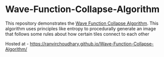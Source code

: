 # Wave-Function-Collapse-Algorithm
This repository demonstrates the <a href="https://en.wikipedia.org/wiki/Wave_function_collapse">Wave Function Collapse Algorithm</a>. This algorithm uses principles like entropy to procedurally generate an image that follows some rules about how certain tiles connect to each other

Hosted at - https://ranvirchoudhary.github.io/Wave-Function-Collapse-Algorithm/
